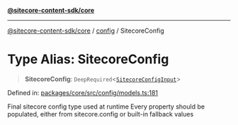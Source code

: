 [**@sitecore-content-sdk/core**](../../README.md)

***

[@sitecore-content-sdk/core](../../README.md) / [config](../README.md) / SitecoreConfig

# Type Alias: SitecoreConfig

> **SitecoreConfig**: `DeepRequired`\<[`SitecoreConfigInput`](SitecoreConfigInput.md)\>

Defined in: [packages/core/src/config/models.ts:181](https://github.com/Sitecore/content-sdk/blob/41c13b52df868906ffa0d42b81d2e4d21033d6c3/packages/core/src/config/models.ts#L181)

Final sitecore config type used at runtime
Every property should be populated, either from sitecore.config or built-in fallback values
